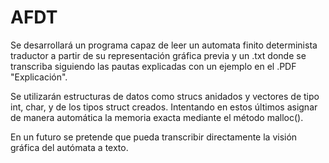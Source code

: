 # AFDT
Se desarrollará un programa capaz de leer un automata finito determinista traductor a partir de su representación gráfica previa y un .txt donde se transcriba siguiendo las pautas explicadas con un ejemplo en el .PDF "Explicación".

Se utilizarán estructuras de datos como strucs anidados y vectores de tipo int, char, y de los tipos struct creados. Intentando en estos últimos asignar de manera automática la memoria exacta mediante el método malloc().

En un futuro se pretende que pueda transcribir directamente la visión gráfica del autómata a texto.
